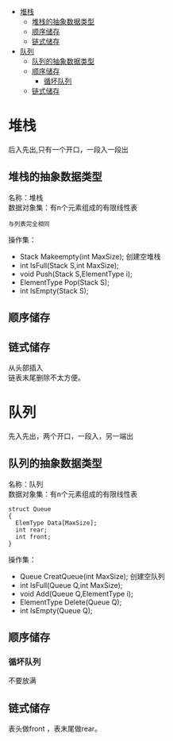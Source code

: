 - [堆栈](#堆栈)
  - [堆栈的抽象数据类型](#堆栈的抽象数据类型)
  - [顺序储存](#顺序储存)
  - [链式储存](#链式储存)
- [队列](#队列)
  - [队列的抽象数据类型](#队列的抽象数据类型)
  - [顺序储存](#顺序储存-1)
    - [循坏队列](#循坏队列)
  - [链式储存](#链式储存-1)
# 堆栈
后入先出,只有一个开口，一段入一段出
## 堆栈的抽象数据类型
名称：堆栈  
数据对象集：有n个元素组成的有限线性表  
```
与列表完全相同  
```
操作集：
* Stack Makeempty(int MaxSize); 创建空堆栈
* int IsFull(Stack S,int MaxSize); 
* void Push(Stack S,ElementType i);
* ElementType Pop(Stack S);
* int IsEmpty(Stack S);
## 顺序储存
## 链式储存
从头部插入  
链表末尾删除不太方便。    

# 队列
先入先出，两个开口，一段入，另一端出
## 队列的抽象数据类型
名称：队列  
数据对象集：有n个元素组成的有限线性表  
```
struct Queue
{
  ElemType Data[MaxSize];
  int rear;
  int front;
}
```
操作集：
* Queue CreatQueue(int MaxSize); 创建空队列
* int IsFull(Queue Q,int MaxSize); 
* void Add(Queue Q,ElementType i);
* ElementType Delete(Queue Q);
* int IsEmpty(Queue Q);
## 顺序储存
### 循坏队列
不要放满  
## 链式储存
表头做front ，表末尾做rear。